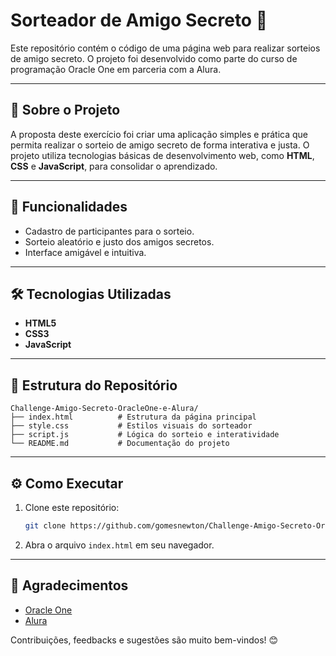 # Sorteador de Amigo Secreto 🎉

Este repositório contém o código de uma página web para realizar sorteios de amigo secreto. O projeto foi desenvolvido como parte do curso de programação Oracle One em parceria com a Alura.

---

## 📖 Sobre o Projeto

A proposta deste exercício foi criar uma aplicação simples e prática que permita realizar o sorteio de amigo secreto de forma interativa e justa. O projeto utiliza tecnologias básicas de desenvolvimento web, como **HTML**, **CSS** e **JavaScript**, para consolidar o aprendizado.

---

## 🚀 Funcionalidades

- Cadastro de participantes para o sorteio.
- Sorteio aleatório e justo dos amigos secretos.
- Interface amigável e intuitiva.

---

## 🛠️ Tecnologias Utilizadas

- **HTML5**
- **CSS3**
- **JavaScript**

---

## 📂 Estrutura do Repositório

```
Challenge-Amigo-Secreto-OracleOne-e-Alura/
├── index.html          # Estrutura da página principal
├── style.css           # Estilos visuais do sorteador
├── script.js           # Lógica do sorteio e interatividade
└── README.md           # Documentação do projeto
```

---

## ⚙️ Como Executar

1. Clone este repositório:
   ```bash
   git clone https://github.com/gomesnewton/Challenge-Amigo-Secreto-OracleOne-e-Alura.git
   ```

2. Abra o arquivo `index.html` em seu navegador.

---

## 🙌 Agradecimentos

- [Oracle One](https://www.oracle.com/br/education/oracle-next-education/)
- [Alura](https://www.alura.com.br/)

Contribuições, feedbacks e sugestões são muito bem-vindos! 😊
